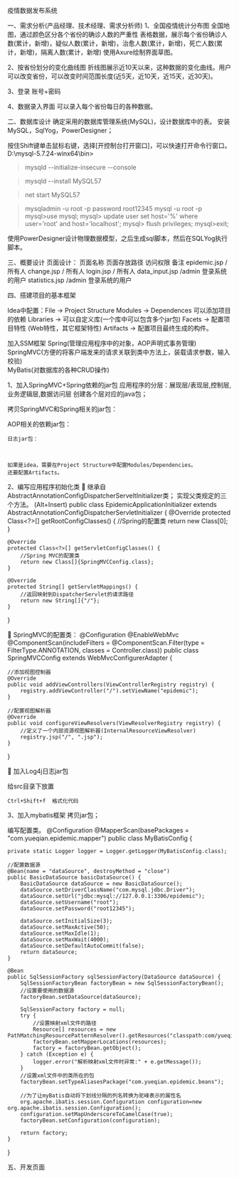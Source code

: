 疫情数据发布系统

一、需求分析(产品经理、技术经理、需求分析师)
1、全国疫情统计分布图
    全国地图，通过颜色区分各个省份的确诊人数的严重性
    表格数据，展示每个省份确诊人数(累计，新增)，疑似人数(累计，新增)，治愈人数(累计，新增)，死亡人数(累计，新增)，隔离人数(累计，新增)
    使用Axure绘制界面草图。

2、按省份划分的变化曲线图
   折线图展示近10天以来，这种数据的变化曲线。用户可以改变省份，可以改变时间范围长度(近5天，近10天，近15天，近30天)。

3、登录
   账号+密码

4、数据录入界面
   可以录入每个省份每日的各种数据。

二、数据库设计
确定采用的数据库管理系统(MySQL)，设计数据库中的表。
安装MySQL，SqlYog，PowerDesigner；

按住Shift键单击鼠标右键，选择[开控制台打开窗口]，可以快速打开命令行窗口。
D:\mysql-5.7.24-winx64\bin>
>mysqld --initialize-insecure --console

>mysqld --install MySQL57

>net start MySQL57

>mysqladmin -u root -p password
  root12345
>mysql -u root -p
mysql>use mysql;
mysql> update user set host='%' where user='root' and host='localhost';
mysql> flush privileges;
mysql>exit;

使用PowerDesigner设计物理数据模型，之后生成sql脚本，然后在SQLYog执行脚本。

三、概要设计
页面设计：
       页面名称        页面存放路径        访问权限        备注
       epidemic.jsp      /                   所有人
       change.jsp        /                   所有人
       login.jsp          /                   所有人
       data_input.jsp     /admin              登录系统的用户
       statistics.jsp       /admin               登录系统的用户

四、搭建项目的基本框架

Idea中配置：File  ->  Project Structure
   Modules  ->  Dependences  可以添加项目的依赖
   Libraries  ->  可以自定义库(一个库中可以包含多个jar包)
   Facets  -> 配置项目特性 (Web特性，其它框架特性)
   Artifacts  -> 配置项目最终生成的构件。


加入SSM框架
    Spring(管理应用程序中的对象，AOP声明式事务管理)  
    SpringMVC(方便的将客户端发来的请求关联到类中方法上，装载请求参数，输入校验)  
    MyBatis(对数据库的各种CRUD操作)

1、加入SpringMVC+Spring依赖的jar包
   应用程序的分层：展现层/表现层,控制层,业务逻辑层,数据访问层
   创建各个层对应的java包；
  
   拷贝SpringMVC和Spring相关的jar包：
               

   AOP相关的依赖jar包：
    

    日志jar包：
     


	如果是idea，需要在Project Structure中配置Modules/Dependencies。
	还要配置Artifacts。
2、编写应用程序初始化类
	继承自 AbstractAnnotationConfigDispatcherServeltInitializer类；
实现父类规定的三个方法。 (Alt+Insert)
public class EpidemicApplicationInitializer extends 
                               AbstractAnnotationConfigDispatcherServletInitializer {
    @Override
    protected Class<?>[] getRootConfigClasses() {
        //Spring的配置类
        return new Class[0];
    }

    @Override
    protected Class<?>[] getServletConfigClasses() {
        //Spring MVC的配置类
        return new Class[]{SpringMVCConfig.class};
    }

    @Override
    protected String[] getServletMappings() {
        //返回映射到DispatcherServlet的请求路径
        return new String[]{"/"};
    }
}

	SpringMVC的配置类：
@Configuration
@EnableWebMvc
@ComponentScan(includeFilters = @ComponentScan.Filter(type = FilterType.ANNOTATION, classes = Controller.class))
public class SpringMVCConfig extends WebMvcConfigurerAdapter {

    //添加视图控制器
    @Override
    public void addViewControllers(ViewControllerRegistry registry) {
        registry.addViewController("/").setViewName("epidemic");
    }

    //配置视图解析器
    @Override
    public void configureViewResolvers(ViewResolverRegistry registry) {
        //定义了一个内部资源视图解析器(InternalResourceViewResolver)
        registry.jsp("/", ".jsp");
    }
}


	加入Log4j日志jar包

   
  给src目录下放置 


	Ctrl+Shift+f  格式化代码

3、加入mybatis框架
拷贝jar包；
 
 
 
 
 

编写配置类。
@Configuration
@MapperScan(basePackages = "com.yueqian.epidemic.mapper")
public class MyBatisConfig {

    private static Logger logger = Logger.getLogger(MyBatisConfig.class);

    //配置数据源
    @Bean(name = "dataSource", destroyMethod = "close")
    public BasicDataSource basicDataSource() {
        BasicDataSource dataSource = new BasicDataSource();
        dataSource.setDriverClassName("com.mysql.jdbc.Driver");
        dataSource.setUrl("jdbc:mysql://127.0.0.1:3306/epidemic");
        dataSource.setUsername("root");
        dataSource.setPassword("root12345");

        dataSource.setInitialSize(3);
        dataSource.setMaxActive(50);
        dataSource.setMaxIdle(1);
        dataSource.setMaxWait(4000);
        dataSource.setDefaultAutoCommit(false);
        return dataSource;
    }

    @Bean
    public SqlSessionFactory sqlSessionFactory(DataSource dataSource) {
        SqlSessionFactoryBean factoryBean = new SqlSessionFactoryBean();
        //设置要使用的数据源
        factoryBean.setDataSource(dataSource);

        SqlSessionFactory factory = null;
        try {
            //设置映射xml文件的路径
            Resource[] resources = new PathMatchingResourcePatternResolver().getResources("classpath:com/yueqian/epidemic/mapper/*Mapper.xml");
            factoryBean.setMapperLocations(resources);
            factory = factoryBean.getObject();
        } catch (Exception e) {
            logger.error("解析映射xml文件时异常:" + e.getMessage());
        }
        //设置xml文件中的类所在的包
        factoryBean.setTypeAliasesPackage("com.yueqian.epidemic.beans");

        //为了让myBatis自动将下划线分隔的列名转换为驼峰表示的属性名
        org.apache.ibatis.session.Configuration configuration=new org.apache.ibatis.session.Configuration();
        configuration.setMapUnderscoreToCamelCase(true);
        factoryBean.setConfiguration(configuration);

        return factory;
    }
}

五、开发页面

